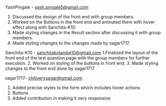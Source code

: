 YashPingale - yash.pingale5@gmail.com
  1. Discussed the design of the front end with group members.
  2. Worked on the Buttons in the front end and animated them with hover effect along with Sanchita-K10.
  3. Made styling changes in the Result section after discussing it with group members. 
  4. Made styling changes to the changes made by sagar1717.
 
Sanchita-K10 - sanchitakolambe10@gmail.com
1.Finalized the layout of the front end of the test question page with the group members for further execution.
2. Worked on styling of the  buttons in front end.
3. Made styling changes to the front end done by sagar1717.

sagar1717- chiliverysagar@gmail.com
  1. Added precise styles to the form which includes hover actions
  2. Buttons 
  3. Added contribution in making it very responsive
